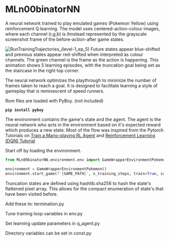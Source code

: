 MLn00binatorNN
==============
A neural network trained to play emulated games (Pokemon Yellow) using reinforcement Q learning.
The model uses centered-action-colour images, where each channel (r,g,b) is ihnstead represented by the grayscale screenshot frame of the before-action-after game states.


![RunTrainingTrajectories_(level-1_ep_5)](https://github.com/bumstema/MLn00binatorNN/assets/25807978/e24449de-9bb8-4e1d-8879-89a172d8d2a8)
Future states appear blue-shifted and previous states appear red-shifted when interpreted as colour channels.
The green channel is the frame as the action is happening.
This animation shows 5 learning episodes, with the truncation goal being set as the staircase in the right top corner.



The neural network optimizes the playthrough to minimize the number of frames taken to reach a goal.
It is designed to facilitate learning a style of gameplay that is reminescent of speed runners.

Rom files are loaded with PyBoy. (not included)

__`pip install pyboy`__

The environment contains the game's state and the agent.
The agent is the neural network who acts in the environment based on it's expected reward which produces a new state.
Most of the flow was inspired from the Pytorch Tutorials on [Train a Mario-playing RL Agent](https://pytorch.org/tutorials/intermediate/mario_rl_tutorial.html) and [Reinforcement Learning (DQN) Tutorial](https://pytorch.org/tutorials/intermediate/reinforcement_q_learning.html)

Start off by loading the environment.

```python
from MLn00binatorNN.environment.env import GameWrapperEnvironmentPokemon

environment = GameWrapperEnvironmentPokemon()
environment.start_game(f'{GAME_PATH}', n_training_steps, train=True, save_frames=False)
```    

Truncation states are defined using hashlib.sha256 to hash the state's flattened pixel array.
This allows for the compact enumeration of state's that have been visited before.

Add these to: termination.py 

Tune training loop variables in env.py 

Set learning update parameters in q_agent.py 

Directory variables can be set in const.py


